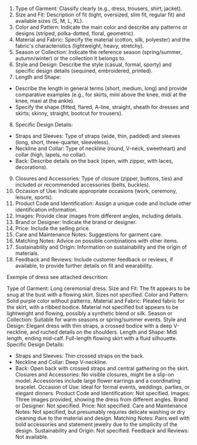 1. Type of Garment: Classify clearly (e.g., dress, trousers, shirt, jacket).
2. Size and Fit: Description of fit (tight, oversized, slim fit, regular fit) and available sizes (S, M, L, XL).
3. Color and Pattern: Indicate the main color and describe any patterns or designs (striped, polka-dotted, floral, geometric).
4. Material and Fabric: Specify the material (cotton, silk, polyester) and the fabric's characteristics (lightweight, heavy, stretchy).
5. Season or Collection: Indicate the reference season (spring/summer, autumn/winter) or the collection it belongs to.
6. Style and Design: Describe the style (casual, formal, sporty) and specific design details (sequined, embroidered, printed).
7. Length and Shape:
- Describe the length in general terms (short, medium, long) and provide comparative examples (e.g., for skirts, mini above the knee, midi at the knee, maxi at the ankle).
- Specify the shape (fitted, flared, A-line, straight, sheath for dresses and skirts; skinny, straight, bootcut for trousers).
8. Specific Design Details:
- Straps and Sleeves: Type of straps (wide, thin, padded) and sleeves (long, short, three-quarter, sleeveless).
- Neckline and Collar: Type of neckline (round, V-neck, sweetheart) and collar (high, lapels, no collar).
- Back: Describe details on the back (open, with zipper, with laces, decorations).
9. Closures and Accessories: Type of closure (zipper, buttons, ties) and included or recommended accessories (belts, buckles).
10. Occasion of Use: Indicate appropriate occasions (work, ceremony, leisure, sports).
11. Product Code and Identification: Assign a unique code and include other identification information.
12. Images: Provide clear images from different angles, including details.
13. Brand or Designer: Indicate the brand or designer.
14. Price: Include the selling price.
15. Care and Maintenance Notes: Suggestions for garment care.
16. Matching Notes: Advice on possible combinations with other items.
17. Sustainability and Origin: Information on sustainability and the origin of materials.
18. Feedback and Reviews: Include customer feedback or reviews, if available, to provide further details on fit and wearability.



Exemple of dress see attached descrition:



Type of Garment: Long ceremonial dress.
Size and Fit: The fit appears to be snug at the bust with a flowing skirt. Sizes not specified.
Color and Pattern: Solid purple color without patterns.
Material and Fabric: Pleated fabric for the skirt, with a ribbed bodice. Material not specified but appears to be lightweight and flowing, possibly a synthetic blend or silk.
Season or Collection: Suitable for warm seasons or spring/summer events.
Style and Design: Elegant dress with thin straps, a crossed bodice with a deep V-neckline, and ruched details on the shoulders.
Length and Shape: Midi length, ending mid-calf. Full-length flowing skirt with a fluid silhouette.
Specific Design Details:
- Straps and Sleeves: Thin crossed straps on the back.
- Neckline and Collar: Deep V-neckline.
- Back: Open back with crossed straps and central gathering on the skirt.
Closures and Accessories: No visible closures, might be a slip-on model. Accessories include large flower earrings and a coordinating bracelet.
Occasion of Use: Ideal for formal events, weddings, parties, or elegant dinners.
Product Code and Identification: Not specified.
Images: Three images provided, showing the dress from different angles.
Brand or Designer: Not specified.
Price: Not specified.
Care and Maintenance Notes: Not specified, but presumably requires delicate washing or dry cleaning due to the material and design.
 Matching Notes: Pairs well with bold accessories and statement jewelry due to the simplicity of the design.
Sustainability and Origin: Not specified.
Feedback and Reviews: Not available.
